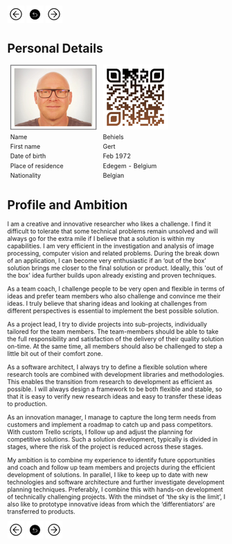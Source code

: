 <a href="index.html"><img src="images/prev.png" width="40" height="40"></a>
<a href="index.html"><img src="images/back.png" width="40" height="40"></a>
<a href="Education.html"><img src="images/next.png" width="40" height="40"></a>

# Personal Details 

<table class="tg">
<thead>
  <tr>
    <td class="tg-73oq"><a href="https://gearlux.github.io/"><img src="images/Profile.png" width="200" height="150"></a></td>
    <td class="tg-73oq"><a href="https://gearlux.github.io/">
                        <img src="images/qr-code.png" width="150" height="150"></a></td>
  </tr>
  <tr>
    <td class="tg-73oq">Name</td>
    <td class="tg-73oq">Behiels</td>
  </tr>
  <tr>
    <td class="tg-73oq">First name</td>
    <td class="tg-73oq">Gert</td>
  </tr>
  <tr>
    <td class="tg-73oq">Date of birth</td>
    <td class="tg-73oq">Feb 1972</td>
  </tr>
  <tr>
    <td class="tg-73oq">Place of residence</td>
    <td class="tg-73oq">Edegem - Belgium</td>
  </tr>
  <tr>
    <td class="tg-73oq">Nationality</td>
    <td class="tg-73oq">Belgian</td>
  </tr>
</thead>
</table>

# Profile and Ambition

I am a creative and innovative researcher who likes a challenge. 
I find it difficult to tolerate that some technical problems remain unsolved and will always go for the extra mile if I believe that a solution is within my capabilities. 
I am very efficient in the investigation and analysis of image processing, computer vision and related problems. 
During the break down of an application, I can become very enthusiastic if an ‘out of the box’ solution brings me closer to the final solution or product.
Ideally, this 'out of the box' idea further builds upon already existing and proven techniques.

As a team coach, I challenge people to be very open and flexible in terms of ideas and prefer team members who also challenge and convince me their ideas. 
I truly believe that sharing ideas and looking at challenges from different perspectives is essential to implement the best possible solution. 

As a project lead, I try to divide projects into sub-projects, individually tailored for the team members.
The team-members should be able to take the full responsibility and satisfaction of the delivery of their quality solution on-time. 
At the same time, all members should also be challenged to step a little bit out of their comfort zone.

As a software architect, I always try to define a flexible solution where research tools are combined with development libraries and methodologies.
This enables the transition from research to development as efficient as possible. 
I will always design a framework to be both flexible and stable, so that it is easy to verify new research ideas and easy to transfer these ideas to production.

As an innovation manager, I manage to capture the long term needs from customers and implement a roadmap to catch up and pass competitors. 
With custom Trello scripts, I follow up and adjust the planning for competitive solutions. 
Such a solution development, typically is divided in stages, where the risk of the project is reduced across these stages.

My ambition is to combine my experience to identify future opportunities and coach and follow up team members and projects during the efficient development of solutions. 
In parallel, I like to keep up to date with new technologies and software architecture and further investigate development planning techniques. 
Preferably, I combine this with hands-on development of technically challenging projects.
With the mindset of ‘the sky is the limit’, I also like to prototype innovative ideas from which the ‘differentiators’ are transferred to products.

<a href="index.html"><img src="images/prev.png" width="40" height="40"></a>
<a href="index.html"><img src="images/back.png" width="40" height="40"></a>
<a href="Education.html"><img src="images/next.png" width="40" height="40"></a>

